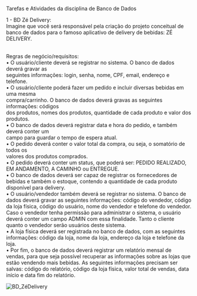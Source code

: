 Tarefas e Atividades 
da disciplina de Banco de Dados

1 - BD Zé Delivery:  <br />
Imagine que você será responsável pela criação do projeto conceitual de banco de dados para
o famoso aplicativo de delivery de bebidas: ZÉ DELIVERY.  <br />  <br />

  Regras de negócio/requisitos:  <br />
• O usuário/cliente deverá se registrar no sistema. O banco de dados deverá gravar as  
seguintes informações: login, senha, nome, CPF, email, endereço e telefone.  <br />
• O usuário/cliente poderá fazer um pedido e incluir diversas bebidas em uma mesma  
compra/carrinho. O banco de dados deverá gravas as seguintes informações: códigos  
dos produtos, nomes dos produtos, quantidade de cada produto e valor dos produtos.  <br />
• O banco de dados deverá registrar data e hora do pedido, e também deverá conter um  
campo para guardar o tempo de espera atual.  <br />
• O pedido deverá conter o valor total da compra, ou seja, o somatório de todos os  
valores dos produtos comprados.  <br />
• O pedido deverá conter um status, que poderá ser: PEDIDO REALIZADO, EM
ANDAMENTO, A CAMINHO ou ENTREGUE.  <br />
• O banco de dados deverá ser capaz de registrar os fornecedores de bebidas e também
o estoque, contendo a quantidade de cada produto disponível para delivery.  <br />
• O usuário/vendedor também deverá se registrar no sistema. O banco de dados deverá
gravar as seguintes informações: código do vendedor, código da loja física, código do
usuário, nome do vendedor e telefone do vendedor. Caso o vendedor tenha permissão
para administrar o sistema, o usuário deverá conter um campo ADMIN com essa
finalidade. Tanto o cliente quanto o vendedor serão usuários deste sistema.  <br />
• A loja física deverá ser registrada no banco de dados, com as seguintes informações:
código da loja, nome da loja, endereço da loja e telefone da loja.  <br />
• Por fim, o banco de dados deverá registrar um relatório mensal de vendas, para que
seja possível recuperar as informações sobre as lojas que estão vendendo mais bebidas.
As seguintes informações precisam ser salvas: código do relatório, código da loja física,
valor total de vendas, data início e data fim do relatório.  <br />

![BD_ZéDelivery](https://github.com/Deweed/Banco_de_Dados/assets/72270592/c2fa8f34-a483-4e7a-8306-4c7f301b8c0f)

